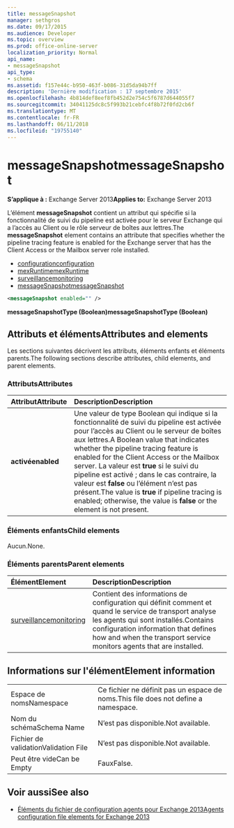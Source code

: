 ```yaml
---
title: messageSnapshot
manager: sethgros
ms.date: 09/17/2015
ms.audience: Developer
ms.topic: overview
ms.prod: office-online-server
localization_priority: Normal
api_name:
- messageSnapshot
api_type:
- schema
ms.assetid: f157e44c-b950-463f-b086-31d5da94b7ff
description: 'Dernière modification : 17 septembre 2015'
ms.openlocfilehash: 4b814def8eef8fb452d2e754c5f6787d644055f7
ms.sourcegitcommit: 34041125dc8c5f993b21cebfc4f8b72f0fd2cb6f
ms.translationtype: MT
ms.contentlocale: fr-FR
ms.lasthandoff: 06/11/2018
ms.locfileid: "19755140"
---
```

# <a name="messagesnapshot"></a><span data-ttu-id="85d2d-103">messageSnapshot</span><span class="sxs-lookup"><span data-stu-id="85d2d-103">messageSnapshot</span></span>

<span data-ttu-id="85d2d-104">**S’applique à :** Exchange Server 2013</span><span class="sxs-lookup"><span data-stu-id="85d2d-104">**Applies to:** Exchange Server 2013</span></span>
  
<span data-ttu-id="85d2d-105">L’élément **messageSnapshot** contient un attribut qui spécifie si la fonctionnalité de suivi du pipeline est activée pour le serveur Exchange qui a l’accès au Client ou le rôle serveur de boîtes aux lettres.</span><span class="sxs-lookup"><span data-stu-id="85d2d-105">The **messageSnapshot** element contains an attribute that specifies whether the pipeline tracing feature is enabled for the Exchange server that has the Client Access or the Mailbox server role installed.</span></span> 
  
- [<span data-ttu-id="85d2d-106">configuration</span><span class="sxs-lookup"><span data-stu-id="85d2d-106">configuration</span></span>](configuration.md)  
- [<span data-ttu-id="85d2d-107">mexRuntime</span><span class="sxs-lookup"><span data-stu-id="85d2d-107">mexRuntime</span></span>](mexruntime.md) 
- [<span data-ttu-id="85d2d-108">surveillance</span><span class="sxs-lookup"><span data-stu-id="85d2d-108">monitoring</span></span>](monitoring.md) 
- [<span data-ttu-id="85d2d-109">messageSnapshot</span><span class="sxs-lookup"><span data-stu-id="85d2d-109">messageSnapshot</span></span>](messagesnapshot.md)
  
```XML
<messageSnapshot enabled="" />
```

<span data-ttu-id="85d2d-110">**messageSnapshotType (Boolean)**</span><span class="sxs-lookup"><span data-stu-id="85d2d-110">**messageSnapshotType (Boolean)**</span></span>

## <a name="attributes-and-elements"></a><span data-ttu-id="85d2d-111">Attributs et éléments</span><span class="sxs-lookup"><span data-stu-id="85d2d-111">Attributes and elements</span></span>

<span data-ttu-id="85d2d-112">Les sections suivantes décrivent les attributs, éléments enfants et éléments parents.</span><span class="sxs-lookup"><span data-stu-id="85d2d-112">The following sections describe attributes, child elements, and parent elements.</span></span>
  
### <a name="attributes"></a><span data-ttu-id="85d2d-113">Attributs</span><span class="sxs-lookup"><span data-stu-id="85d2d-113">Attributes</span></span>

|<span data-ttu-id="85d2d-114">**Attribut**</span><span class="sxs-lookup"><span data-stu-id="85d2d-114">**Attribute**</span></span>|<span data-ttu-id="85d2d-115">**Description**</span><span class="sxs-lookup"><span data-stu-id="85d2d-115">**Description**</span></span>|
|:-----|:-----|
|<span data-ttu-id="85d2d-116">**activé**</span><span class="sxs-lookup"><span data-stu-id="85d2d-116">**enabled**</span></span> <br/> |<span data-ttu-id="85d2d-117">Une valeur de type Boolean qui indique si la fonctionnalité de suivi du pipeline est activée pour l’accès au Client ou le serveur de boîtes aux lettres.</span><span class="sxs-lookup"><span data-stu-id="85d2d-117">A Boolean value that indicates whether the pipeline tracing feature is enabled for the Client Access or the Mailbox server.</span></span> <span data-ttu-id="85d2d-118">La valeur est **true** si le suivi du pipeline est activé ; dans le cas contraire, la valeur est **false** ou l’élément n’est pas présent.</span><span class="sxs-lookup"><span data-stu-id="85d2d-118">The value is **true** if pipeline tracing is enabled; otherwise, the value is **false** or the element is not present.</span></span>  <br/> |
   
### <a name="child-elements"></a><span data-ttu-id="85d2d-119">Éléments enfants</span><span class="sxs-lookup"><span data-stu-id="85d2d-119">Child elements</span></span>

<span data-ttu-id="85d2d-120">Aucun.</span><span class="sxs-lookup"><span data-stu-id="85d2d-120">None.</span></span>
  
### <a name="parent-elements"></a><span data-ttu-id="85d2d-121">Éléments parents</span><span class="sxs-lookup"><span data-stu-id="85d2d-121">Parent elements</span></span>

|<span data-ttu-id="85d2d-122">**Élément**</span><span class="sxs-lookup"><span data-stu-id="85d2d-122">**Element**</span></span>|<span data-ttu-id="85d2d-123">**Description**</span><span class="sxs-lookup"><span data-stu-id="85d2d-123">**Description**</span></span>|
|:-----|:-----|
|[<span data-ttu-id="85d2d-124">surveillance</span><span class="sxs-lookup"><span data-stu-id="85d2d-124">monitoring</span></span>](monitoring.md) <br/> |<span data-ttu-id="85d2d-125">Contient des informations de configuration qui définit comment et quand le service de transport analyse les agents qui sont installés.</span><span class="sxs-lookup"><span data-stu-id="85d2d-125">Contains configuration information that defines how and when the transport service monitors agents that are installed.</span></span>  <br/> |
   
## <a name="element-information"></a><span data-ttu-id="85d2d-126">Informations sur l'élément</span><span class="sxs-lookup"><span data-stu-id="85d2d-126">Element information</span></span>

|||
|:-----|:-----|
|<span data-ttu-id="85d2d-127">Espace de noms</span><span class="sxs-lookup"><span data-stu-id="85d2d-127">Namespace</span></span>  <br/> |<span data-ttu-id="85d2d-128">Ce fichier ne définit pas un espace de noms.</span><span class="sxs-lookup"><span data-stu-id="85d2d-128">This file does not define a namespace.</span></span>  <br/> |
|<span data-ttu-id="85d2d-129">Nom du schéma</span><span class="sxs-lookup"><span data-stu-id="85d2d-129">Schema Name</span></span>  <br/> |<span data-ttu-id="85d2d-130">N’est pas disponible.</span><span class="sxs-lookup"><span data-stu-id="85d2d-130">Not available.</span></span>  <br/> |
|<span data-ttu-id="85d2d-131">Fichier de validation</span><span class="sxs-lookup"><span data-stu-id="85d2d-131">Validation File</span></span>  <br/> |<span data-ttu-id="85d2d-132">N’est pas disponible.</span><span class="sxs-lookup"><span data-stu-id="85d2d-132">Not available.</span></span>  <br/> |
|<span data-ttu-id="85d2d-133">Peut être vide</span><span class="sxs-lookup"><span data-stu-id="85d2d-133">Can be Empty</span></span>  <br/> |<span data-ttu-id="85d2d-134">Faux</span><span class="sxs-lookup"><span data-stu-id="85d2d-134">False.</span></span>  <br/> |
   
## <a name="see-also"></a><span data-ttu-id="85d2d-135">Voir aussi</span><span class="sxs-lookup"><span data-stu-id="85d2d-135">See also</span></span>

- [<span data-ttu-id="85d2d-136">Éléments du fichier de configuration agents pour Exchange 2013</span><span class="sxs-lookup"><span data-stu-id="85d2d-136">Agents configuration file elements for Exchange 2013</span></span>](agents-configuration-file-elements-for-exchange-2013.md)

